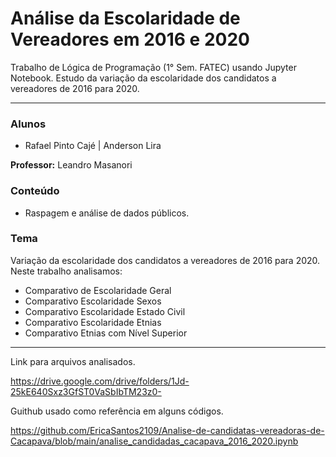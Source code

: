 # Análise da Escolaridade de Vereadores em 2016 e 2020
Trabalho de Lógica de Programação (1° Sem. FATEC) usando Jupyter Notebook. Estudo da variação da escolaridade dos candidatos a vereadores de 2016 para 2020.

***

### Alunos
* Rafael Pinto Cajé | Anderson Lira

**Professor:** Leandro Masanori 

### Conteúdo
* Raspagem e análise de dados públicos.

### Tema
Variação da escolaridade dos candidatos a vereadores de 2016 para 2020. Neste trabalho analisamos:
* Comparativo de Escolaridade Geral
* Comparativo Escolaridade Sexos
* Comparativo Escolaridade Estado Civil
* Comparativo Escolaridade Etnias
* Comparativo Etnias com Nível Superior

***

Link para arquivos analisados.

https://drive.google.com/drive/folders/1Jd-25kE640Sxz3GfST0VaSbIbTM23z0-

Guithub usado como referência em alguns códigos.

https://github.com/EricaSantos2109/Analise-de-candidatas-vereadoras-de-Cacapava/blob/main/analise_candidadas_cacapava_2016_2020.ipynb
